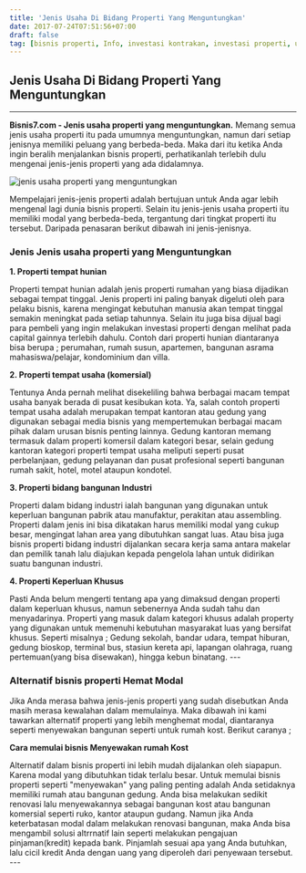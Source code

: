 ```yaml
---
title: 'Jenis Usaha Di Bidang Properti Yang Menguntungkan'
date: 2017-07-24T07:51:56+07:00
draft: false
tag: [bisnis properti, Info, investasi kontrakan, investasi properti, usaha kontrakan, usaha kos-kosan, usaha properti]
---
```

## Jenis Usaha Di Bidang Properti Yang Menguntungkan
----

**Bisnis7.com - Jenis usaha properti yang menguntungkan.** Memang semua jenis usaha properti itu pada umumnya menguntungkan, namun dari setiap jenisnya memiliki peluang yang berbeda-beda. Maka dari itu ketika Anda ingin beralih menjalankan bisnis properti, perhatikanlah terlebih dulu mengenai jenis-jenis properti yang ada didalamnya. 

![jenis usaha properti yang menguntungkan](/img/usaha-di-bidang-properti-yang-menguntungkan.jpg) 

Mempelajari jenis-jenis properti adalah bertujuan untuk Anda agar lebih mengenal lagi dunia bisnis properti. Selain itu jenis-jenis usaha properti itu memiliki modal yang berbeda-beda, tergantung dari tingkat properti itu tersebut. Daripada penasaran berikut dibawah ini jenis-jenisnya.

### Jenis Jenis usaha properti yang Menguntungkan

**1. Properti tempat hunian**

Properti tempat hunian adalah jenis properti rumahan yang biasa dijadikan sebagai tempat tinggal. Jenis properti ini paling banyak digeluti oleh para pelaku bisnis, karena mengingat kebutuhan manusia akan tempat tinggal semakin meningkat pada setiap tahunnya. Selain itu juga bisa dijual bagi para pembeli yang ingin melakukan investasi properti dengan melihat pada capital gainnya terlebih dahulu. Contoh dari properti hunian diantaranya bisa berupa ; perumahan, rumah susun, apartemen, bangunan asrama mahasiswa/pelajar, kondominium dan villa.

**2. Properti tempat usaha (komersial)**

Tentunya Anda pernah melihat disekeliling bahwa berbagai macam tempat usaha banyak berada di pusat kesibukan kota. Ya, salah contoh properti tempat usaha adalah merupakan tempat kantoran atau gedung yang digunakan sebagai media bisnis yang mempertemukan berbagai macam pihak dalam urusan bisnis penting lainnya. Gedung kantoran memang termasuk dalam properti komersil dalam kategori besar, selain gedung kantoran kategori properti tempat usaha meliputi seperti pusat perbelanjaan, gedung pelayanan dan pusat profesional seperti bangunan rumah sakit, hotel, motel ataupun kondotel.

**3. Properti bidang bangunan Industri**

Properti dalam bidang industri ialah bangunan yang digunakan untuk keperluan bangunan pabrik atau manufaktur, perakitan atau assembling. Properti dalam jenis ini bisa dikatakan harus memiliki modal yang cukup besar, mengingat lahan area yang dibutuhkan sangat luas. Atau bisa juga bisnis properti bidang industri dijalankan secara kerja sama antara makelar dan pemilik tanah lalu diajukan kepada pengelola lahan untuk didirikan suatu bangunan industri.

**4. Properti Keperluan Khusus**

Pasti Anda belum mengerti tentang apa yang dimaksud dengan properti dalam keperluan khusus, namun sebenernya Anda sudah tahu dan menyadarinya. Properti yang masuk dalam kategori khusus adalah property yang digunakan untuk memenuhi kebutuhan masyarakat luas yang bersifat khusus. Seperti misalnya ; Gedung sekolah, bandar udara, tempat hiburan, gedung bioskop, terminal bus, stasiun kereta api, lapangan olahraga, ruang pertemuan(yang bisa disewakan), hingga kebun binatang. ---

### Alternatif bisnis properti Hemat Modal

Jika Anda merasa bahwa jenis-jenis properti yang sudah disebutkan Anda masih merasa kewalahan dalam memulainya. Maka dibawah ini kami tawarkan alternatif properti yang lebih menghemat modal, diantaranya seperti menyewakan bangunan seperti untuk rumah kost. Berikut caranya ; 

**Cara memulai bisnis Menyewakan rumah Kost** 

Alternatif dalam bisnis properti ini lebih mudah dijalankan oleh siapapun. Karena modal yang dibutuhkan tidak terlalu besar. Untuk memulai bisnis properti seperti "menyewakan" yang paling penting adalah Anda setidaknya memiliki rumah atau bangunan gedung. Anda bisa melakukan sedikit renovasi lalu menyewakannya sebagai bangunan kost atau bangunan komersial seperti ruko, kantor ataupun gudang. Namun jika Anda keterbatasan modal dalam melakukan renovasi bangunan, maka Anda bisa mengambil solusi altrrnatif lain seperti melakukan pengajuan pinjaman(kredit) kepada bank. Pinjamlah sesuai apa yang Anda butuhkan, lalu cicil kredit Anda dengan uang yang diperoleh dari penyewaan tersebut. ---